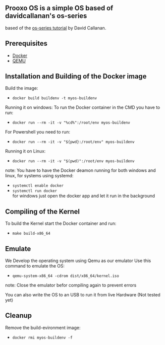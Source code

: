 ## Prooxo OS is a simple OS based of davidcallanan's os-series
based of the [os-series tutorial](https://github.com/davidcallanan/os-series) by David Callanan.

## Prerequisites
- [Docker](https://www.docker.com/get-started)
- [QEMU](https://www.qemu.org/)

## Installation and Building of the Docker image
Build the image:
 - `docker build buildenv -t myos-buildenv`

Running it on windows:
To run the Docker container in the CMD you have to run: 
 - `docker run --rm -it -v "%cd%":/root/env myos-buildenv`
 
For Powershell you need to run:
 - `docker run --rm -it -v "${pwd}:/root/env" myos-buildenv`

Running it on Linux:
 - `docker run --rm -it -v "$(pwd)":/root/env myos-buildenv`

note: You have to have the Docker deamon running for both windows and linux,
for systems using systemd:
- `systemctl enable docker`
- `systemctl run docker` <br>
for windows just open the docker app and let it run in the background

## Compiling of the Kernel
To build the Kernel start the Docker container and run:
- `make build-x86_64`
## Emulate
We Develop the operating system using Qemu as our emulator
Use this command to emulate the OS:   
 - `qemu-system-x86_64 -cdrom dist/x86_64/kernel.iso`

note: Close the emulator befor compiling again to prevent errors

You can also write the OS to an USB to run it from live Hardware (Not tested yet)

## Cleanup

Remove the build-evironment image:
 - `docker rmi myos-buildenv -f`
